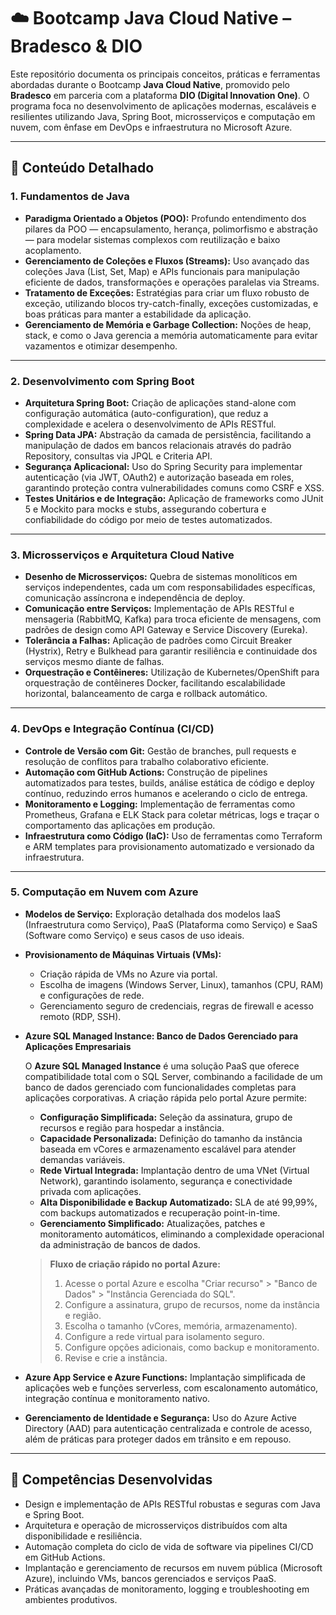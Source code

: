 # ☁️ Bootcamp Java Cloud Native – Bradesco & DIO

Este repositório documenta os principais conceitos, práticas e ferramentas abordadas durante o Bootcamp **Java Cloud Native**, promovido pelo **Bradesco** em parceria com a plataforma **DIO (Digital Innovation One)**. O programa foca no desenvolvimento de aplicações modernas, escaláveis e resilientes utilizando Java, Spring Boot, microsserviços e computação em nuvem, com ênfase em DevOps e infraestrutura no Microsoft Azure.

---

## 📘 Conteúdo Detalhado

### 1. Fundamentos de Java

- **Paradigma Orientado a Objetos (POO):** Profundo entendimento dos pilares da POO — encapsulamento, herança, polimorfismo e abstração — para modelar sistemas complexos com reutilização e baixo acoplamento.
- **Gerenciamento de Coleções e Fluxos (Streams):** Uso avançado das coleções Java (List, Set, Map) e APIs funcionais para manipulação eficiente de dados, transformações e operações paralelas via Streams.
- **Tratamento de Exceções:** Estratégias para criar um fluxo robusto de exceção, utilizando blocos try-catch-finally, exceções customizadas, e boas práticas para manter a estabilidade da aplicação.
- **Gerenciamento de Memória e Garbage Collection:** Noções de heap, stack, e como o Java gerencia a memória automaticamente para evitar vazamentos e otimizar desempenho.

---

### 2. Desenvolvimento com Spring Boot

- **Arquitetura Spring Boot:** Criação de aplicações stand-alone com configuração automática (auto-configuration), que reduz a complexidade e acelera o desenvolvimento de APIs RESTful.
- **Spring Data JPA:** Abstração da camada de persistência, facilitando a manipulação de dados em bancos relacionais através do padrão Repository, consultas via JPQL e Criteria API.
- **Segurança Aplicacional:** Uso do Spring Security para implementar autenticação (via JWT, OAuth2) e autorização baseada em roles, garantindo proteção contra vulnerabilidades comuns como CSRF e XSS.
- **Testes Unitários e de Integração:** Aplicação de frameworks como JUnit 5 e Mockito para mocks e stubs, assegurando cobertura e confiabilidade do código por meio de testes automatizados.

---

### 3. Microsserviços e Arquitetura Cloud Native

- **Desenho de Microsserviços:** Quebra de sistemas monolíticos em serviços independentes, cada um com responsabilidades específicas, comunicação assíncrona e independência de deploy.
- **Comunicação entre Serviços:** Implementação de APIs RESTful e mensageria (RabbitMQ, Kafka) para troca eficiente de mensagens, com padrões de design como API Gateway e Service Discovery (Eureka).
- **Tolerância a Falhas:** Aplicação de padrões como Circuit Breaker (Hystrix), Retry e Bulkhead para garantir resiliência e continuidade dos serviços mesmo diante de falhas.
- **Orquestração e Contêineres:** Utilização de Kubernetes/OpenShift para orquestração de contêineres Docker, facilitando escalabilidade horizontal, balanceamento de carga e rollback automático.

---

### 4. DevOps e Integração Contínua (CI/CD)

- **Controle de Versão com Git:** Gestão de branches, pull requests e resolução de conflitos para trabalho colaborativo eficiente.
- **Automação com GitHub Actions:** Construção de pipelines automatizados para testes, builds, análise estática de código e deploy contínuo, reduzindo erros humanos e acelerando o ciclo de entrega.
- **Monitoramento e Logging:** Implementação de ferramentas como Prometheus, Grafana e ELK Stack para coletar métricas, logs e traçar o comportamento das aplicações em produção.
- **Infraestrutura como Código (IaC):** Uso de ferramentas como Terraform e ARM templates para provisionamento automatizado e versionado da infraestrutura.

---

### 5. Computação em Nuvem com Azure

- **Modelos de Serviço:** Exploração detalhada dos modelos IaaS (Infraestrutura como Serviço), PaaS (Plataforma como Serviço) e SaaS (Software como Serviço) e seus casos de uso ideais.

- **Provisionamento de Máquinas Virtuais (VMs):**
  - Criação rápida de VMs no Azure via portal.
  - Escolha de imagens (Windows Server, Linux), tamanhos (CPU, RAM) e configurações de rede.
  - Gerenciamento seguro de credenciais, regras de firewall e acesso remoto (RDP, SSH).
  
- **Azure SQL Managed Instance: Banco de Dados Gerenciado para Aplicações Empresariais**

  O **Azure SQL Managed Instance** é uma solução PaaS que oferece compatibilidade total com o SQL Server, combinando a facilidade de um banco de dados gerenciado com funcionalidades completas para aplicações corporativas. A criação rápida pelo portal Azure permite:

  - **Configuração Simplificada:** Seleção da assinatura, grupo de recursos e região para hospedar a instância.
  - **Capacidade Personalizada:** Definição do tamanho da instância baseada em vCores e armazenamento escalável para atender demandas variáveis.
  - **Rede Virtual Integrada:** Implantação dentro de uma VNet (Virtual Network), garantindo isolamento, segurança e conectividade privada com aplicações.
  - **Alta Disponibilidade e Backup Automatizado:** SLA de até 99,99%, com backups automatizados e recuperação point-in-time.
  - **Gerenciamento Simplificado:** Atualizações, patches e monitoramento automáticos, eliminando a complexidade operacional da administração de bancos de dados.
  
  > **Fluxo de criação rápido no portal Azure:**  
  > 1. Acesse o portal Azure e escolha "Criar recurso" > "Banco de Dados" > "Instância Gerenciada do SQL".  
  > 2. Configure a assinatura, grupo de recursos, nome da instância e região.  
  > 3. Escolha o tamanho (vCores, memória, armazenamento).  
  > 4. Configure a rede virtual para isolamento seguro.  
  > 5. Configure opções adicionais, como backup e monitoramento.  
  > 6. Revise e crie a instância.  

- **Azure App Service e Azure Functions:** Implantação simplificada de aplicações web e funções serverless, com escalonamento automático, integração contínua e monitoramento nativo.

- **Gerenciamento de Identidade e Segurança:** Uso do Azure Active Directory (AAD) para autenticação centralizada e controle de acesso, além de práticas para proteger dados em trânsito e em repouso.

---

## 🧠 Competências Desenvolvidas

- Design e implementação de APIs RESTful robustas e seguras com Java e Spring Boot.
- Arquitetura e operação de microsserviços distribuídos com alta disponibilidade e resiliência.
- Automação completa do ciclo de vida de software via pipelines CI/CD em GitHub Actions.
- Implantação e gerenciamento de recursos em nuvem pública (Microsoft Azure), incluindo VMs, bancos gerenciados e serviços PaaS.
- Práticas avançadas de monitoramento, logging e troubleshooting em ambientes produtivos.

